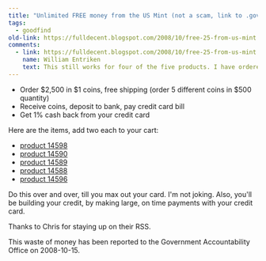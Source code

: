 ```yaml
---
title: "Unlimited FREE money from the US Mint (not a scam, link to .gov sites)"
tags: 
  - goodfind	
old-link: https://fulldecent.blogspot.com/2008/10/free-25-from-us-mint.html
comments:
  - link: https://fulldecent.blogspot.com/2008/10/free-25-from-us-mint.html?showComment=1232474940000#c3365744811537368637
    name: William Entriken
    text: This still works for four of the five products. I have ordered two batches ($4500 total). I am attempting to order more and will let you know if it works.* * This is in contrast to the stated one per household limit
---
```


- Order $2,500 in $1 coins, free shipping (order 5 different coins in $500 quantity)
- Receive coins, deposit to bank, pay credit card bill
- Get 1% cash back from your credit card

Here are the items, add two each to your cart:

- [product 14598](https://catalog.usmint.gov/webapp/wcs/stores/servlet/ProductDisplay?catalogId=10001&storeId=10001&productId=14598)
- [product 14590](https://catalog.usmint.gov/webapp/wcs/stores/servlet/ProductDisplay?catalogId=10001&storeId=10001&productId=14590)
- [product 14589](https://catalog.usmint.gov/webapp/wcs/stores/servlet/ProductDisplay?catalogId=10001&storeId=10001&productId=14589)
- [product 14588](https://catalog.usmint.gov/webapp/wcs/stores/servlet/ProductDisplay?catalogId=10001&storeId=10001&productId=14588)
- [product 14596](https://catalog.usmint.gov/webapp/wcs/stores/servlet/ProductDisplay?catalogId=10001&storeId=10001&productId=14596)

Do this over and over, till you max out your card. I'm not joking. Also, you'll be building your credit, by making large, on time payments with your credit card.

Thanks to Chris for staying up on their RSS.

This waste of money has been reported to the Government Accountability Office on 2008-10-15.